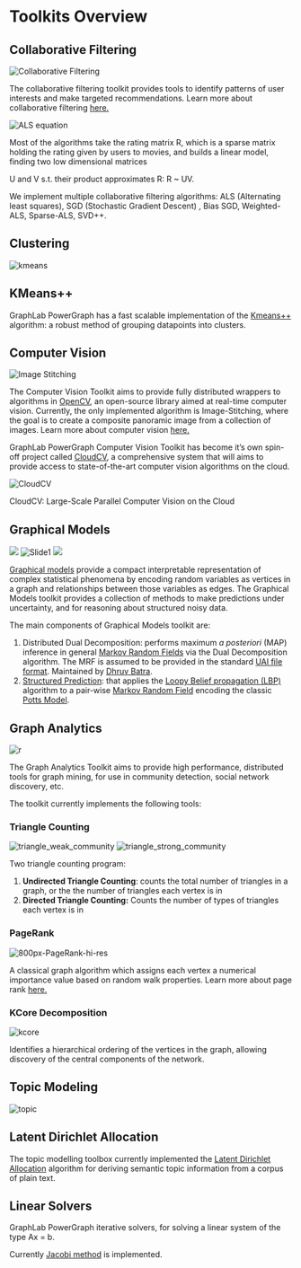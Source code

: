 # Toolkits Overview

## Collaborative Filtering

![Collaborative Filtering](../images/collaborative_filtering.jpg?raw=true "collaborative_filtering")

The collaborative filtering toolkit provides tools to identify patterns of user interests and make targeted recommendations. Learn more about collaborative filtering [here.](http://en.wikipedia.org/wiki/Collaborative_Filter)

![ALS equation](../images/als_eqn.gif "als_eqn")

Most of the algorithms take the rating matrix R, which is a sparse matrix holding the rating given by users to movies, and builds a linear model, finding two low dimensional matrices

U and V s.t. their product approximates R: R ~ UV.

We implement multiple collaborative filtering algorithms: ALS (Alternating least squares), SGD (Stochastic Gradient Descent) , Bias SGD, Weighted-ALS, Sparse-ALS, SVD++.

## Clustering

![](../images/kmeans1.gif "kmeans")

## KMeans++

GraphLab PowerGraph has a fast scalable implementation of the [Kmeans++](http://en.wikipedia.org/wiki/K-means%2B%2B) algorithm: a robust method of grouping datapoints into clusters.

## Computer Vision

![Image Stitching](../images/panorama-1024x251.png "Image Stitching")

The Computer Vision Toolkit aims to provide fully distributed wrappers to algorithms in [OpenCV](http://opencv.org/ "OpenCV"), an open-source library aimed at real-time computer vision. Currently, the only implemented algorithm is Image-Stitching, where the goal is to create a composite panoramic image from a collection of images. Learn more about computer vision [here.](http://en.wikipedia.org/wiki/Computer_vision)

GraphLab PowerGraph Computer Vision Toolkit has become it’s own spin-off project called [CloudCV](http://cloudcv.org "CloudCV"), a comprehensive system that will aims to provide access to state-of-the-art computer vision algorithms on the cloud.

![CloudCV](../images/cloudcv-1024x489.png "CloudCV")

CloudCV: Large-Scale Parallel Computer Vision on the Cloud


## Graphical Models
![](../doc/images/noisy_img.jpeg)
![](../images/Slide1.jpg "Slide1")
![](../doc/images/pred_img.jpeg)

[Graphical models](http://en.wikipedia.org/wiki/Graphical_model) provide a compact interpretable representation of complex statistical phenomena by encoding random variables as vertices in a graph and relationships between those variables as edges. The Graphical Models toolkit provides a collection of methods to make predictions under uncertainty, and for reasoning about structured noisy data.

The main components of Graphical Models toolkit are:

1.  Distributed Dual Decomposition: performs maximum _a posteriori_ (MAP) inference in general [Markov Random Fields](http://en.wikipedia.org/wiki/Markov_random_field) via the Dual Decomposition algorithm. The MRF is assumed to be provided in the standard [UAI file format](http://www.cs.huji.ac.il/project/PASCAL/fileFormat.php). Maintained by [Dhruv Batra](http://filebox.ece.vt.edu/~dbatra/).
2.  [Structured Prediction](http://docs.graphlab.org/graphical_models.html): that applies the [Loopy Belief propagation (LBP)](http://en.wikipedia.org/wiki/Belief_propagation) algorithm to a pair-wise [Markov Random Field](http://en.wikipedia.org/wiki/Markov_random_field) encoding the classic [Potts Model](http://en.wikipedia.org/wiki/Potts_model).

## Graph Analytics

![](../images/r-300x278.jpg "r")

The Graph Analytics Toolkit aims to provide high performance, distributed tools for graph mining, for use in community detection, social network discovery, etc.

The toolkit currently implements the following tools:

### Triangle Counting
![](../images/triangle_weak_community-150x150.jpg "triangle_weak_community")
![](../images/triangle_strong_community-150x150.jpg "triangle_strong_community")


Two triangle counting program:

1.  **Undirected Triangle Counting**: counts the total number of triangles in a graph, or the the number of triangles each vertex is in
2.  **Directed Triangle Counting:** Counts the number of types of triangles each vertex is in

### PageRank

![](../images/800px-PageRank-hi-res-300x215.png "800px-PageRank-hi-res")

A classical graph algorithm which assigns each vertex a numerical importance value based on random walk properties. Learn more about page rank [here.](http://en.wikipedia.org/wiki/PageRank)

### KCore Decomposition

![](../images/kcore2-300x300.jpg "kcore")

Identifies a hierarchical ordering of the vertices in the graph, allowing discovery of the central components of the network.

## Topic Modeling

![](../images/topic-300x179.gif "topic")

## Latent Dirichlet Allocation

The topic modelling toolbox currently implemented the [Latent Dirichlet Allocation](http://en.wikipedia.org/wiki/Latent_Dirichlet_allocation) algorithm for deriving semantic topic information from a corpus of plain text.

## Linear Solvers

GraphLab PowerGraph iterative solvers, for solving a linear system of the type Ax = b.

Currently [Jacobi method](http://en.wikipedia.org/wiki/Jacobi_method) is implemented.